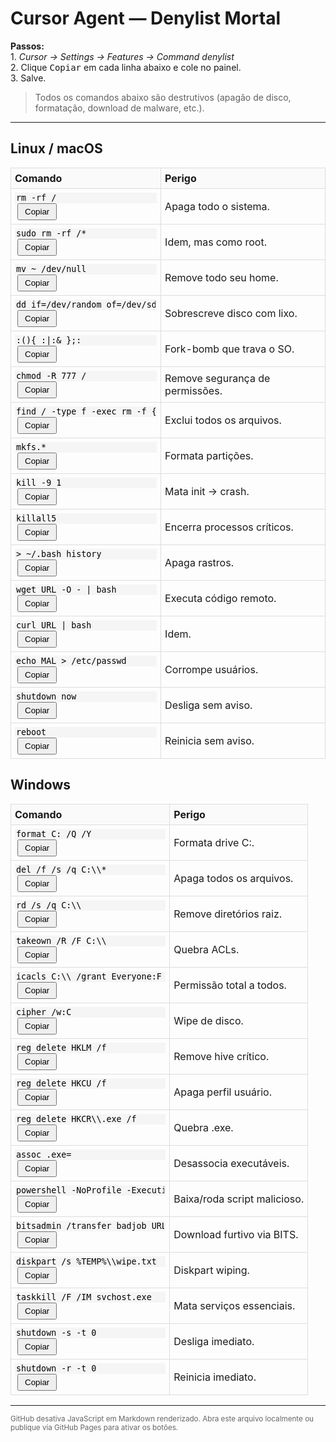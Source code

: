 <h1>Cursor Agent — Denylist Mortal</h1>
<p>
<strong>Passos:</strong><br>
1. <em>Cursor → Settings → Features → Command denylist</em><br>
2. Clique <kbd>Copiar</kbd> em cada linha abaixo e cole no painel.<br>
3. Salve.
</p>

> Todos os comandos abaixo são destrutivos (apagão de disco, formatação, download de malware, etc.).

<hr/>

<style>
table{border-collapse:collapse;width:100%;max-width:960px;}
th,td{border:1px solid #ddd;padding:6px;}
th{background:#fafafa;text-align:left;}
input{width:100%;font-family:monospace;border:none;background:#f5f5f5;}
button{padding:4px 10px;margin-left:4px;cursor:pointer;}
small{color:#666;}
</style>
<script>
function cp(btn){navigator.clipboard.writeText(btn.previousElementSibling.value);}
</script>

## Linux / macOS
<table>
<thead><tr><th>Comando</th><th>Perigo</th></tr></thead>
<tbody>
<tr><td><input value="rm -rf /" readonly><button onclick="cp(this)">Copiar</button></td><td>Apaga todo o sistema.</td></tr>
<tr><td><input value="sudo rm -rf /*" readonly><button onclick="cp(this)">Copiar</button></td><td>Idem, mas como root.</td></tr>
<tr><td><input value="mv ~ /dev/null" readonly><button onclick="cp(this)">Copiar</button></td><td>Remove todo seu home.</td></tr>
<tr><td><input value="dd if=/dev/random of=/dev/sda" readonly><button onclick="cp(this)">Copiar</button></td><td>Sobrescreve disco com lixo.</td></tr>
<tr><td><input value=":(){ :|:& };:" readonly><button onclick="cp(this)">Copiar</button></td><td>Fork-bomb que trava o SO.</td></tr>
<tr><td><input value="chmod -R 777 /" readonly><button onclick="cp(this)">Copiar</button></td><td>Remove segurança de permissões.</td></tr>
<tr><td><input value="find / -type f -exec rm -f {} \\;" readonly><button onclick="cp(this)">Copiar</button></td><td>Exclui todos os arquivos.</td></tr>
<tr><td><input value="mkfs.*" readonly><button onclick="cp(this)">Copiar</button></td><td>Formata partições.</td></tr>
<tr><td><input value="kill -9 1" readonly><button onclick="cp(this)">Copiar</button></td><td>Mata init → crash.</td></tr>
<tr><td><input value="killall5" readonly><button onclick="cp(this)">Copiar</button></td><td>Encerra processos críticos.</td></tr>
<tr><td><input value="> ~/.bash_history" readonly><button onclick="cp(this)">Copiar</button></td><td>Apaga rastros.</td></tr>
<tr><td><input value="wget URL -O - | bash" readonly><button onclick="cp(this)">Copiar</button></td><td>Executa código remoto.</td></tr>
<tr><td><input value="curl URL | bash" readonly><button onclick="cp(this)">Copiar</button></td><td>Idem.</td></tr>
<tr><td><input value="echo MAL > /etc/passwd" readonly><button onclick="cp(this)">Copiar</button></td><td>Corrompe usuários.</td></tr>
<tr><td><input value="shutdown now" readonly><button onclick="cp(this)">Copiar</button></td><td>Desliga sem aviso.</td></tr>
<tr><td><input value="reboot" readonly><button onclick="cp(this)">Copiar</button></td><td>Reinicia sem aviso.</td></tr>
</tbody>
</table>

## Windows
<table>
<thead><tr><th>Comando</th><th>Perigo</th></tr></thead>
<tbody>
<tr><td><input value="format C: /Q /Y" readonly><button onclick="cp(this)">Copiar</button></td><td>Formata drive C:.</td></tr>
<tr><td><input value="del /f /s /q C:\\*" readonly><button onclick="cp(this)">Copiar</button></td><td>Apaga todos os arquivos.</td></tr>
<tr><td><input value="rd /s /q C:\\" readonly><button onclick="cp(this)">Copiar</button></td><td>Remove diretórios raiz.</td></tr>
<tr><td><input value="takeown /R /F C:\\" readonly><button onclick="cp(this)">Copiar</button></td><td>Quebra ACLs.</td></tr>
<tr><td><input value="icacls C:\\ /grant Everyone:F /T" readonly><button onclick="cp(this)">Copiar</button></td><td>Permissão total a todos.</td></tr>
<tr><td><input value="cipher /w:C" readonly><button onclick="cp(this)">Copiar</button></td><td>Wipe de disco.</td></tr>
<tr><td><input value="reg delete HKLM /f" readonly><button onclick="cp(this)">Copiar</button></td><td>Remove hive crítico.</td></tr>
<tr><td><input value="reg delete HKCU /f" readonly><button onclick="cp(this)">Copiar</button></td><td>Apaga perfil usuário.</td></tr>
<tr><td><input value="reg delete HKCR\\.exe /f" readonly><button onclick="cp(this)">Copiar</button></td><td>Quebra .exe.</td></tr>
<tr><td><input value="assoc .exe=" readonly><button onclick="cp(this)">Copiar</button></td><td>Desassocia executáveis.</td></tr>
<tr><td><input value='powershell -NoProfile -ExecutionPolicy Bypass -Command "IEX (Invoke-WebRequest URL).Content"' readonly><button onclick="cp(this)">Copiar</button></td><td>Baixa/roda script malicioso.</td></tr>
<tr><td><input value="bitsadmin /transfer badjob URL C:\\a.exe" readonly><button onclick="cp(this)">Copiar</button></td><td>Download furtivo via BITS.</td></tr>
<tr><td><input value="diskpart /s %TEMP%\\wipe.txt" readonly><button onclick="cp(this)">Copiar</button></td><td>Diskpart wiping.</td></tr>
<tr><td><input value="taskkill /F /IM svchost.exe" readonly><button onclick="cp(this)">Copiar</button></td><td>Mata serviços essenciais.</td></tr>
<tr><td><input value="shutdown -s -t 0" readonly><button onclick="cp(this)">Copiar</button></td><td>Desliga imediato.</td></tr>
<tr><td><input value="shutdown -r -t 0" readonly><button onclick="cp(this)">Copiar</button></td><td>Reinicia imediato.</td></tr>
</tbody>
</table>

<hr/>
<small>GitHub desativa JavaScript em Markdown renderizado. Abra este arquivo localmente ou publique via GitHub Pages para ativar os botões.</small>
